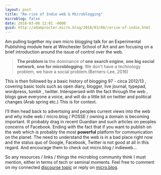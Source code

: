 ```yaml
---
layout: post
title: "Re-rise of Indie web & Microblogging"
microblog: false
date: 2018-03-08 12:01 -0000
guid: http://adamprocter.micro.blog/2018/03/08/rerise-of-indie.html
---
```

Am pulling together my own micro blogging talk for an Experimental Publishing module here at Winchester School of Art and am focusing on a brief introduction around the issue of control over the web.

>**The problem is** the dominance of **one search engine**, **one big social network**, **one for microblogging**. We don’t have a technology problem, we have a social problem.(Berners-Lee, 2016) 

This is then followed by a basic history of blogging 97 - circa 2012/13 ,  covering basic tools such as open diary, blogger,  live journal, typepad, wordpress, tumblr , twitter. Interspersed with the fact through the web , blogs gave everyone a voice, and will do a little bit on twitter and political changes (Arab spring etc.) This is for context. 

I’ll then head back to advertising and peoples current views into the web and why indie web / micro.blog / POSSE / owning a domain is becoming important. Ill probably drag in recent Guardian and such articles on peoples concerns of Facebook. Ending with the fact that if you want to publish on the web which is probably the most **powerful** platform for communication on the planet. The need to understand the web is in a bad place right now and the status quo of Google, Facebook, Twitter is not good at all in this regard. And encourage them to check out micro.blog / indieweb…

So any resources / links / things the microblog community think I must mention, either in terms of tech or seminal moments. Feel free to comment on my connected [discourse topic](https://discourse.adamprocter.co.uk/t/re-rise-of-indie-web-microblogging/191) or reply on [micro.blog](https://micro.blog/adamprocter).  
